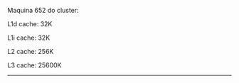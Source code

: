 Maquina 652 do cluster:

L1d cache:             32K

L1i cache:             32K

L2 cache:              256K

L3 cache:              25600K


----------
